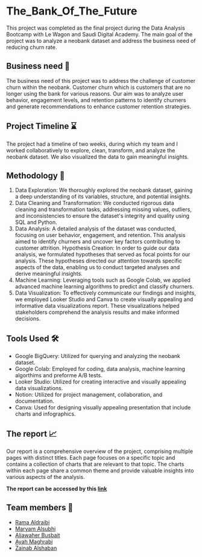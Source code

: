 # The_Bank_Of_The_Future

This project was completed as the final project during the Data Analysis Bootcamp with Le Wagon and Saudi Digital Academy. The main goal of the project was to analyze a neobank dataset and address the business need of reducing churn rate.

## Business need 💼

The business need of this project was to address the challenge of customer churn within the neobank. Customer churn which is customers that are no longer using the bank for various reasons. Our aim was to analyze user behavior, engagement levels, and retention patterns to identify churners and generate recommendations to enhance customer retention strategies.

## Project Timeline ⌛️

The project had a timeline of two weeks, during which my team and I worked collaboratively to explore, clean, transform, and analyze the neobank dataset. We also visualized the data to gain meaningful insights.

## Methodology 🔬
1. Data Exploration: We thoroughly explored the neobank dataset, gaining a deep understanding of its variables, structure, and potential insights.
2. Data Cleaning and Transformation: We conducted rigorous data cleaning and transformation tasks, addressing missing values, outliers, and inconsistencies to ensure the dataset's integrity and quality using SQL and Python.
3. Data Analysis: A detailed analysis of the dataset was conducted, focusing on user behavior, engagement, and retention. This analysis aimed to identify churners and uncover key factors contributing to customer attrition.
Hypothesis Creation: In order to guide our data analysis, we formulated hypotheses that served as focal points for our analysis. These hypotheses directed our attention towards specific aspects of the data, enabling us to conduct targeted analyses and derive meaningful insights.
5. Machine Learning: Leveraging tools such as Google Colab, we applied advanced machine learning algorithms to predict and classify churners.
6. Data Visualization: To effectively communicate our findings and insights, we employed Looker Studio and Canva to create visually appealing and informative data visualizations report. These visualizations helped stakeholders comprehend the analysis results and make informed decisions.

## Tools Used 🛠
* Google BigQuery: Utilized for querying and analyzing the neobank dataset.
* Google Colab: Employed for coding, data analysis, machine learning algorthims and preforme A/B tests.
* Looker Studio: Utilized for creating interactive and visually appealing data visualizations.
* Notion: Utilized for project management, collaboration, and documentation.
* Canva: Used for designing visually appealing presentation that include charts and infographics.


## The report 📈
Our report is a comprehensive overview of the project, comprising multiple pages with distinct titles. Each page focuses on a specific topic and contains a collection of charts that are relevant to that topic. The charts within each page share a common theme and provide valuable insights into various aspects of the analysis.

****The report can be accessed by this [link](https://lookerstudio.google.com/reporting/4bdf1179-965d-4af7-bbba-166667e959bc/page/I7hiD)****

## Team members 👭
* [Rama Aldraibi](https://github.com/Raamaaaa)
* [Maryam Alsubhi](https://github.com/mrymalsubhi)
* [Aljawaher Busbait
](https://www.linkedin.com/in/aljawaher-busbait/)
* [Ayah Maghrabi ](https://www.linkedin.com/in/ayahmaghrabi/)
* [Zainab Alshaban
](https://www.linkedin.com/in/zainab-alshaban-955210240/)


